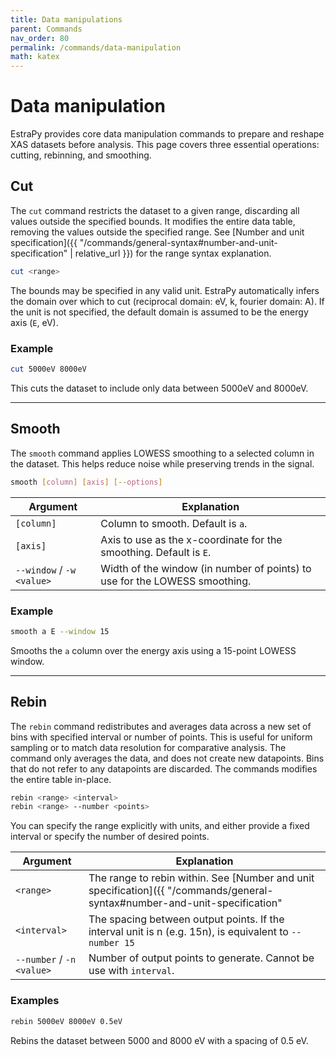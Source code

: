 ```yaml
---
title: Data manipulations
parent: Commands
nav_order: 80
permalink: /commands/data-manipulation
math: katex
---
```


# Data manipulation

EstraPy provides core data manipulation commands to prepare and reshape XAS datasets before analysis. This page covers three essential operations: cutting, rebinning, and smoothing.

## Cut

The `cut` command restricts the dataset to a given range, discarding all values outside the specified bounds.
It modifies the entire data table, removing the values outside the specified range.
See [Number and unit specification]({{ "/commands/general-syntax#number-and-unit-specification" | relative_url }}) for the range syntax explanation.

```sh
cut <range>
```

The bounds may be specified in any valid unit. EstraPy automatically infers the domain over which to cut (reciprocal domain: eV, k, fourier domain: A). If the unit is not specified, the default domain is assumed to be the energy axis (`E`, eV).

### Example

```sh
cut 5000eV 8000eV
```

This cuts the dataset to include only data between 5000eV and 8000eV.

---

## Smooth

The `smooth` command applies LOWESS smoothing to a selected column in the dataset. This helps reduce noise while preserving trends in the signal.

```sh
smooth [column] [axis] [--options]
```

|Argument|Explanation|
|--|--|
|<span class="nowrap">`[column]`</span>|Column to smooth. Default is `a`.|
|<span class="nowrap">`[axis]`</span>|Axis to use as the x-coordinate for the smoothing. Default is `E`.|
|<span class="nowrap">`--window` / `-w` `<value>`</span>|Width of the window (in number of points) to use for the LOWESS smoothing.|

### Example

```sh
smooth a E --window 15
```

Smooths the `a` column over the energy axis using a 15-point LOWESS window.

---

## Rebin

The `rebin` command redistributes and averages data across a new set of bins with specified interval or number of points. This is useful for uniform sampling or to match data resolution for comparative analysis.
The command only averages the data, and does not create new datapoints. Bins that do not refer to any datapoints are discarded.
The commands modifies the entire table in-place.

```sh
rebin <range> <interval>
rebin <range> --number <points>
```

You can specify the range explicitly with units, and either provide a fixed interval or specify the number of desired points.

|Argument|Explanation|
|--|--|
|<span class="nowrap">`<range>` </span>|The range to rebin within. See [Number and unit specification]({{ "/commands/general-syntax#number-and-unit-specification" | relative_url }}) for the range syntax explanation.|
|<span class="nowrap">`<interval>`</span>|The spacing between output points. If the interval unit is n (e.g. 15n), is equivalent to `--number 15`|
|<span class="nowrap">`--number` / `-n` `<value>`</span>|Number of output points to generate. Cannot be use with `interval`.|

### Examples

```sh
rebin 5000eV 8000eV 0.5eV
```

Rebins the dataset between 5000 and 8000 eV with a spacing of 0.5 eV.
